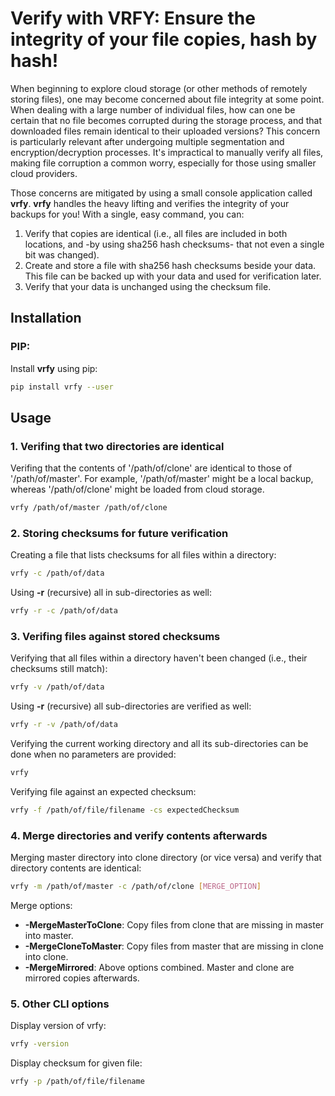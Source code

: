 ﻿# Verify with VRFY: Ensure the integrity of your file copies, hash by hash!

When beginning to explore cloud storage (or other methods of remotely storing files), one may become concerned about file integrity at some point. When dealing with a large number of individual files, how can one be certain that no file becomes corrupted during the storage process, and that downloaded files remain identical to their uploaded versions? This concern is particularly relevant after undergoing multiple segmentation and encryption/decryption processes. It's impractical to manually verify all files, making file corruption a common worry, especially for those using smaller cloud providers. 

Those concerns are mitigated by using a small console application called **vrfy**. **vrfy** handles the heavy lifting and verifies the integrity of your backups for you!
With a single, easy command, you can:

1. Verify that copies are identical (i.e., all files are included in both locations, and -by using sha256 hash checksums- that not even a single bit was changed).
2. Create and store a file with sha256 hash checksums beside your data. This file can be backed up with your data and used for verification later.
3. Verify that your data is unchanged using the checksum file.

## Installation
### PIP: 
Install **vrfy** using pip:
```bash
pip install vrfy --user
```
 
## Usage
### 1. Verifing that two directories are identical
Verifing that the contents of '/path/of/clone' are identical to those of '/path/of/master'. For example, '/path/of/master' might be a local backup, whereas '/path/of/clone' might be loaded from cloud storage. 
```bash
vrfy /path/of/master /path/of/clone
```
### 2. Storing checksums for future verification
Creating a file that lists checksums for all files within a directory:
```bash
vrfy -c /path/of/data
```
Using **-r** (recursive) all in sub-directories as well:
```bash
vrfy -r -c /path/of/data
```
### 3. Verifing files against stored checksums
Verifying that all files within a directory haven't been changed (i.e., their checksums still match):
```bash
vrfy -v /path/of/data
```
Using **-r** (recursive) all sub-directories are verified as well:
```bash
vrfy -r -v /path/of/data
```
Verifying the current working directory and all its sub-directories can be done when no parameters are provided:
```bash
vrfy
```
Verifying file against an expected checksum:
```bash
vrfy -f /path/of/file/filename -cs expectedChecksum
```
### 4. Merge directories and verify contents afterwards
Merging master directory into clone directory (or vice versa) and verify that directory contents are identical:
```bash
vrfy -m /path/of/master -c /path/of/clone [MERGE_OPTION]
```
Merge options:
- **-MergeMasterToClone**: Copy files from clone that are missing in master into master. 
- **-MergeCloneToMaster**: Copy files from master that are missing in clone into clone.
- **-MergeMirrored**: Above options combined. Master and clone are mirrored copies afterwards.
### 5. Other CLI options
Display version of vrfy:
```bash
vrfy -version
```
Display checksum for given file:
```bash
vrfy -p /path/of/file/filename
```
